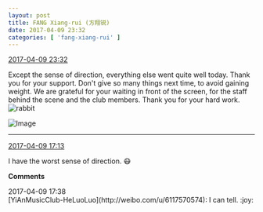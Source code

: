 ```yaml
---
layout: post
title: FANG Xiang-rui (方翔锐)
date: 2017-04-09 23:32
categories: [ 'fang-xiang-rui' ]
---
```


<div class="weibo-info">
  <a href="http://weibo.com/6117583008/EDLjBCUug">2017-04-09 23:32</a>
</div>

Except the sense of direction, everything else went quite well today. Thank you for your support. Don't give so many things next time, to avoid gaining weight. We are grateful for your waiting in front of the screen, for the staff behind the scene and the club members. Thank you for your hard work. ![rabbit](http://img.t.sinajs.cn/t4/appstyle/expression/ext/normal/81/rabbit_org.gif)

<!-- more -->

![Image](http://wx1.sinaimg.cn/mw690/006G0KNGgy1fegujf307mj30zk0qo47m.jpg)

---

<div class="weibo-info">
  <a href="http://weibo.com/6117583008/EDIQ18cFE">2017-04-09 17:13</a>
</div>

I have the worst sense of direction. :mask:

**Comments**

<div class="weibo-info">2017-04-09 17:38</div>
[YiAnMusicClub-HeLuoLuo](http://weibo.com/u/6117570574): I can tell. :joy:
